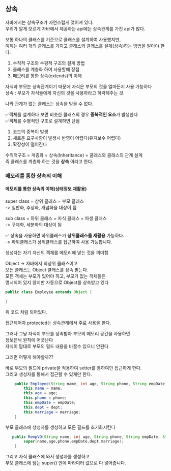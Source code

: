 ## 상속
자바에서는 상속구조가 자연스럽게 맺어져 있다.<br>
우리가 알게 모르게 자바에서 제공하는 api에는 상속관계를 가진 api가 많다.

보통 하나의 클래스를 기준으로 클래스를 설계하여 사용했지만, <br>
이제는 여러 개의 클래스를 가지고 클래스와 클래스를 설계(상속)하는 방법을 알아야 한다.

1) 수직적 구조와 수평적 구조의 설계 방법
2) 클래스를 계층화 하여 사용할때 장점
3) 메모리를 통한 상속(extends)의 이해

자식과 부모는 상속관계이기 때문에 자식은 부모의 것을 얼마든지 사용 가능하다<br>
상속 : 부모가 자식들에게 자신의 것을 사용하라고 허락해주는 것.

나와 관계가 없는 클래스는 상속을 받을 수 없다.

✅객체를 설계하다 보면 비슷한 클래스의 경우 **중복적인 요소**가 발생한다<br>
✅객체를 수평적인 구조로 설계하면 단점
1) 코드의 중복이 발생
2) 새로운 요구사항이 발생시 반영이 어렵다(유지보수 어렵다)
3) 확장성이 떨어진다

수직적구조 = 계층화 = 상속(Inheritance) = 클래스와 클래스의 관계 설계<br>
즉 클래스를 계층화 하는 것을 **상속** 이라고 한다.

### 메모리를 통한 상속의 이해

#### 메모리를 통한 상속의 이해(상태정보 재활용)
super class = 상위 클래스 = 부모 클래스<br>
-> 일반화, 추상화, 개념화을 대상이 됨

sub class = 하위 클래스 = 자식 클래스 = 파생 클래스<br>
-> 구체화, 세분화의 대상이 됨

✅ 상속을 사용하면 하위클래스가 **상위클래스를 재활용** 가능하다.<br>
-> 하위클래스가 상위클래스를 접근하여 사용 가능합니다. 

생성자는 자기 자신의 객체를 메모리에 넣는 것을 의미함<br>

Object -> 자바에서 최상위 클래스이고<br>
모든 클래스는 Object 클래스를 상속 받는다.<br>
모든 객체는 부모가 있어야 하고, 부모가 없는 객체들은<br>
명시되어 있지 않지만 자동으로 Object를 상속받고 있다
```java
public class Employee extends Object {
    
}
```
위 코드 처럼 되어있다.

접근제어자 protected는 상속관계에서 주로 사용을 한다. <br>

그러나 그냥 자식이 부모를 상속받아 부모의 메모리 공간을 사용하면<br>
정보은닉 원칙에 어긋난다<br>
자식이 맘대로 부모의 필드 내용을 바꿀수 있으니 안된다<br>

그러면 어떻게 해야할까??

바로 부모의 필드에 private을 적용하여 setter를 통하여만 접근하게 한다.<br>
그리고 생성자를 통해서 접근할 수 있게만 한다. 
```java
    public Employee(String name, int age, String phone, String empDate, String dept, boolean marriage) {
        this.name = name;
        this.age = age;
        this.phone = phone;
        this.empDate = empDate;
        this.dept = dept;
        this.marriage = marriage;
    }
```
부모 클래스에 생성자를 생성하고 모든 필드를 초기화시킨다

```java
   public RempVO(String name, int age, String phone, String empDate, String dept, boolean marriage) {
        super(name,age,phone,empDate,dept,marriage);
    }
```
그리고 자식 클래스에 와서 생성자를 생성하고<br>
부모 클래스에 담는 super() 안에 파라미터 값으로 다 넣어줍니다. 














